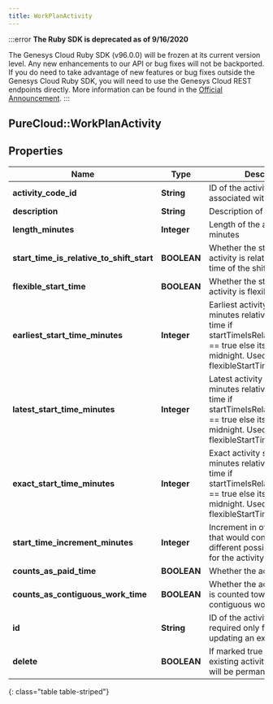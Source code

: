 ```yaml
---
title: WorkPlanActivity
---
```


:::error
**The Ruby SDK is deprecated as of 9/16/2020**

The Genesys Cloud Ruby SDK (v96.0.0) will be frozen at its current version level. Any new enhancements to our API or bug fixes will not be backported. If you do need to take advantage of new features or bug fixes outside the Genesys Cloud Ruby SDK, you will need to use the Genesys Cloud REST endpoints directly. More information can be found in the [Official Announcement](https://developer.mypurecloud.com/forum/t/announcement-genesys-cloud-ruby-sdk-end-of-life/8850).
:::


## PureCloud::WorkPlanActivity

## Properties

|Name | Type | Description | Notes|
|------------ | ------------- | ------------- | -------------|
| **activity_code_id** | **String** | ID of the activity code associated with this activity | [optional] |
| **description** | **String** | Description of the activity | [optional] |
| **length_minutes** | **Integer** | Length of the activity in minutes | [optional] |
| **start_time_is_relative_to_shift_start** | **BOOLEAN** | Whether the start time of the activity is relative to the start time of the shift it belongs to | [optional] |
| **flexible_start_time** | **BOOLEAN** | Whether the start time of the activity is flexible | [optional] |
| **earliest_start_time_minutes** | **Integer** | Earliest activity start in offset minutes relative to shift start time if startTimeIsRelativeToShiftStart == true else its based on midnight. Used if flexibleStartTime == true | [optional] |
| **latest_start_time_minutes** | **Integer** | Latest activity start in offset minutes relative to shift start time if startTimeIsRelativeToShiftStart == true else its based on midnight. Used if flexibleStartTime == true | [optional] |
| **exact_start_time_minutes** | **Integer** | Exact activity start in offset minutes relative to shift start time if startTimeIsRelativeToShiftStart == true else its based on midnight. Used if flexibleStartTime == false | [optional] |
| **start_time_increment_minutes** | **Integer** | Increment in offset minutes that would contribute to different possible start times for the activity | [optional] |
| **counts_as_paid_time** | **BOOLEAN** | Whether the activity is paid | [optional] |
| **counts_as_contiguous_work_time** | **BOOLEAN** | Whether the activity duration is counted towards contiguous work time | [optional] |
| **id** | **String** | ID of the activity. This is required only for the case of updating an existing activity | [optional] |
| **delete** | **BOOLEAN** | If marked true for updating an existing activity, the activity will be permanently deleted | [optional] |
{: class="table table-striped"}


